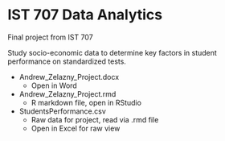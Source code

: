 # IST 707 Data Analytics

Final project from IST 707

Study socio-economic data to determine key factors in student performance on standardized tests.

- Andrew_Zelazny_Project.docx
  - Open in Word
- Andrew_Zelazny_Project.rmd
  - R markdown file, open in RStudio
- StudentsPerformance.csv
  - Raw data for project, read via .rmd file
  - Open in Excel for raw view
